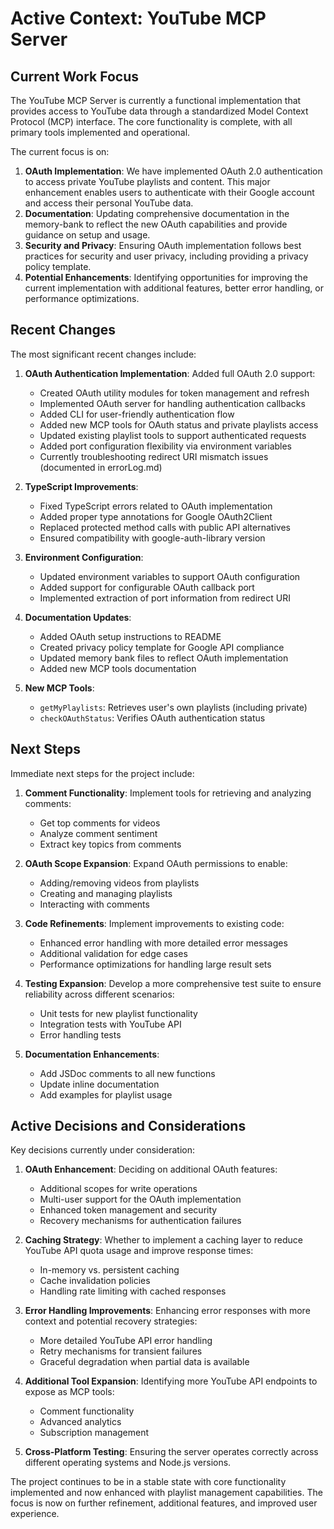 # Active Context: YouTube MCP Server

## Current Work Focus

The YouTube MCP Server is currently a functional implementation that provides access to YouTube data through a standardized Model Context Protocol (MCP) interface. The core functionality is complete, with all primary tools implemented and operational.

The current focus is on:
1. **OAuth Implementation**: We have implemented OAuth 2.0 authentication to access private YouTube playlists and content. This major enhancement enables users to authenticate with their Google account and access their personal YouTube data.
2. **Documentation**: Updating comprehensive documentation in the memory-bank to reflect the new OAuth capabilities and provide guidance on setup and usage.
3. **Security and Privacy**: Ensuring OAuth implementation follows best practices for security and user privacy, including providing a privacy policy template.
4. **Potential Enhancements**: Identifying opportunities for improving the current implementation with additional features, better error handling, or performance optimizations.

## Recent Changes

The most significant recent changes include:

1. **OAuth Authentication Implementation**: Added full OAuth 2.0 support:
   - Created OAuth utility modules for token management and refresh
   - Implemented OAuth server for handling authentication callbacks
   - Added CLI for user-friendly authentication flow
   - Added new MCP tools for OAuth status and private playlists access
   - Updated existing playlist tools to support authenticated requests
   - Added port configuration flexibility via environment variables
   - Currently troubleshooting redirect URI mismatch issues (documented in errorLog.md)

2. **TypeScript Improvements**:
   - Fixed TypeScript errors related to OAuth implementation
   - Added proper type annotations for Google OAuth2Client
   - Replaced protected method calls with public API alternatives
   - Ensured compatibility with google-auth-library version

3. **Environment Configuration**:
   - Updated environment variables to support OAuth configuration
   - Added support for configurable OAuth callback port
   - Implemented extraction of port information from redirect URI

4. **Documentation Updates**:
   - Added OAuth setup instructions to README
   - Created privacy policy template for Google API compliance
   - Updated memory bank files to reflect OAuth implementation
   - Added new MCP tools documentation

5. **New MCP Tools**:
   - `getMyPlaylists`: Retrieves user's own playlists (including private)
   - `checkOAuthStatus`: Verifies OAuth authentication status

## Next Steps

Immediate next steps for the project include:

1. **Comment Functionality**: Implement tools for retrieving and analyzing comments:
   - Get top comments for videos
   - Analyze comment sentiment
   - Extract key topics from comments

2. **OAuth Scope Expansion**: Expand OAuth permissions to enable:
   - Adding/removing videos from playlists
   - Creating and managing playlists
   - Interacting with comments

3. **Code Refinements**: Implement improvements to existing code:
   - Enhanced error handling with more detailed error messages
   - Additional validation for edge cases
   - Performance optimizations for handling large result sets

4. **Testing Expansion**: Develop a more comprehensive test suite to ensure reliability across different scenarios:
   - Unit tests for new playlist functionality
   - Integration tests with YouTube API
   - Error handling tests

5. **Documentation Enhancements**: 
   - Add JSDoc comments to all new functions
   - Update inline documentation
   - Add examples for playlist usage

## Active Decisions and Considerations

Key decisions currently under consideration:

1. **OAuth Enhancement**: Deciding on additional OAuth features:
   - Additional scopes for write operations
   - Multi-user support for the OAuth implementation
   - Enhanced token management and security
   - Recovery mechanisms for authentication failures

2. **Caching Strategy**: Whether to implement a caching layer to reduce YouTube API quota usage and improve response times:
   - In-memory vs. persistent caching
   - Cache invalidation policies
   - Handling rate limiting with cached responses

3. **Error Handling Improvements**: Enhancing error responses with more context and potential recovery strategies:
   - More detailed YouTube API error handling
   - Retry mechanisms for transient failures
   - Graceful degradation when partial data is available

4. **Additional Tool Expansion**: Identifying more YouTube API endpoints to expose as MCP tools:
   - Comment functionality
   - Advanced analytics
   - Subscription management

5. **Cross-Platform Testing**: Ensuring the server operates correctly across different operating systems and Node.js versions.

The project continues to be in a stable state with core functionality implemented and now enhanced with playlist management capabilities. The focus is now on further refinement, additional features, and improved user experience.
